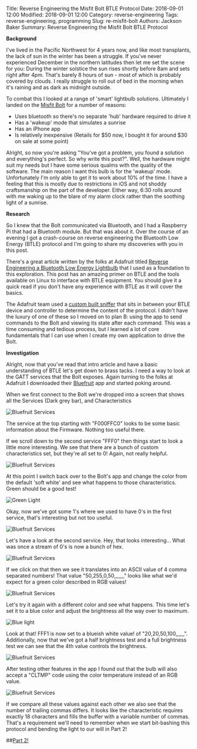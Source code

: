 Title: Reverse Engineering the Misfit Bolt BTLE Protocol
Date: 2018-09-01 12:00
Modified: 2018-09-01 12:00
Category: reverse-engineering
Tags: reverse-engineering, programming
Slug: re-misfit-bolt
Authors: Jackson Baker
Summary: Reverse Engineering the Misfit Bolt BTLE Protocol

**Background**

I've lived in the Pacific Northwest for 4 years now, and like most transplants, the lack of sun in the winter has been a struggle. If you've never experienced December in the northern latitudes then let me set the scene for you: During the winter solstice the sun rises shortly before 8am and sets right after 4pm. That's barely 8 hours of sun - most of which is probably covered by clouds. I really struggle to roll out of bed in the morning when it's raining and as dark as midnight outside. 

To combat this I looked at a range of 'smart' lightbulb solutions. Ultimately I landed on the [Misfit Bolt](https://misfit.com/products/bolt) for a number of reasons:

* Uses bluetooth so there's no separate 'hub' hardware required to drive it
* Has a 'wakeup' mode that simulates a sunrise
* Has an iPhone app
* Is relatively inexpensive (Retails for $50 now, I bought it for around $30 on sale at some point)

Alright, so now you're asking "You've got a problem, you found a solution and everything's perfect. So why write this post?". Well, the hardware might suit my needs but I have some serious qualms with the quality of the software. The main reason I want this bulb is for the 'wakeup' mode. Unfortunately I'm only able to get it to work about 10% of the time. I have a feeling that this is mostly due to restrictions in iOS and not shoddy craftsmanship on the part of the developer. Either way, 6:30 rolls around with me waking up to the blare of my alarm clock rather than the soothing light of a sunrise.

**Research**

So I knew that the Bolt communicated via Bluetooth, and I had a Raspberry Pi that had a Bluetooth module. But that was about it. Over the course of an evening I got a crash-course on reverse engineering the Bluetooth Low Energy (BTLE) protocol and I'm going to share my discoveries with you in this post.

There's a great article written by the folks at Adafruit titled [Reverse Engineering a Bluetooth Low Energy Lightbulb](https://learn.adafruit.com/reverse-engineering-a-bluetooth-low-energy-light-bulb) that I used as a foundation to this exploration. This post has an amazing primer on BTLE and the tools available on Linux to interface with BTLE equipment. You should give it a quick read if you don't have any experience with BTLE as it will cover the basics.

The Adafruit team used a [custom built sniffer](https://www.adafruit.com/product/2269) that sits in between your BTLE device and controller to determine the content of the protocol. I didn't have the luxury of one of these so I moved on to plan B: using the app to send commands to the Bolt and viewing its state after each command. This was a time consuming and tedious process, but I learned a lot of core fundamentals that I can use when I create my own application to drive the Bolt.

**Investigation**

Alright, now that you've read that intro article and have a basic understanding of BTLE let's get down to brass tacks. I need a way to look at the GATT services that the Bolt exposes. Again turning to the folks at Adafruit I downloaded their [Bluefruit](https://itunes.apple.com/us/app/adafruit-bluefruit-le-connect/id830125974?mt=8) app and started poking around. 

When we first connect to the Bolt we're dropped into a screen that shows all the Services (Dark grey bar), and Characteristics 

![Bluefruit Services]({filename}/images/re-misfit-bolt/IMG_0257.JPG)

The service at the top starting with "F000FFC0" looks to be some basic information about the Firmware. Nothing too useful there. 

If we scroll down to the second service "FFF0" then things start to look a little more interesting. We see that there are a bunch of custom characteristics set, but they're all set to 0! Again, not really helpful.

![Bluefruit Services]({filename}/images/re-misfit-bolt/IMG_0258.JPG)

 At this point I switch back over to the Bolt's app and change the color from the default 'soft white' and see what happens to those characteristics. Green should be a good test!

![Green Light]({filename}/images/re-misfit-bolt/Green_Light.JPG)

Okay, now we've got some 1's where we used to have 0's in the first service, that's interesting but not too useful. 

![Bluefruit Services]({filename}/images/re-misfit-bolt/IMG_0261.JPG)

Let's have a look at the second service. Hey, that looks interesting... What was once a stream of 0's is now a bunch of hex.

![Bluefruit Services]({filename}/images/re-misfit-bolt/IMG_0263.JPG)

If we click on that then we see it translates into an ASCII value of 4 comma separated numbers! That value "50,255,0,50,,,,,,," looks like what we'd expect for a green color described in RGB values! 

![Bluefruit Services]({filename}/images/re-misfit-bolt/IMG_0262.JPG)

Let's try it again with a different color and see what happens. This time let's set it to a blue color and adjust the brightness all the way over to maximum.

![Blue light]({filename}/images/re-misfit-bolt/IMG_0266.JPG)

Look at that! FFF1 is now set to a blueish white value! of "20,20,50,100,,,,,,". Additionally, now that we've got a half brightness test and a full brightness test we can see that the 4th value controls the brightness. 

![Bluefruit Services]({filename}/images/re-misfit-bolt/IMG_0268.JPG)

After testing other features in the app I found out that the bulb will also accept a "CLTMP" code using the color temperature instead of an RGB value.  

![Bluefruit Services]({filename}/images/re-misfit-bolt/IMG_0269.JPG)

If we compare all these values against each other we also see that the number of trailing commas differs. It looks like the characteristic requires exactly 18 characters and fills the buffer with a variable number of commas. That's a requirement we'll need to remember when we start bit-bashing this protocol and bending the light to our will in Part 2!

##[Part 2!]({filename}/posts/re-misfit-bolt-pt2.md)

